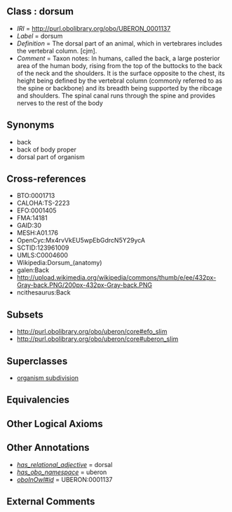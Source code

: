 
## Class : dorsum

 * *IRI* = http://purl.obolibrary.org/obo/UBERON_0001137
 * *Label* = dorsum
 * *Definition* = The dorsal part of an animal, which in vertebrares includes the vertebral column. [cjm].
 * *Comment* = Taxon notes: In humans, called the back, a large posterior area of the human body, rising from the top of the buttocks to the back of the neck and the shoulders. It is the surface opposite to the chest, its height being defined by the vertebral column (commonly referred to as the spine or backbone) and its breadth being supported by the ribcage and shoulders. The spinal canal runs through the spine and provides nerves to the rest of the body

## Synonyms

 * back
 * back of body proper
 * dorsal part of organism

## Cross-references

 * BTO:0001713
 * CALOHA:TS-2223
 * EFO:0001405
 * FMA:14181
 * GAID:30
 * MESH:A01.176
 * OpenCyc:Mx4rvVkEU5wpEbGdrcN5Y29ycA
 * SCTID:123961009
 * UMLS:C0004600
 * Wikipedia:Dorsum_(anatomy)
 * galen:Back
 * http://upload.wikimedia.org/wikipedia/commons/thumb/e/ee/432px-Gray-back.PNG/200px-432px-Gray-back.PNG
 * ncithesaurus:Back

## Subsets

 * http://purl.obolibrary.org/obo/uberon/core#efo_slim
 * http://purl.obolibrary.org/obo/uberon/core#uberon_slim

## Superclasses

 * [organism subdivision](../../UBERON/75/UBERON_0000475.md)

## Equivalencies


## Other Logical Axioms


## Other Annotations

 * *[has_relational_adjective](../../UBPROP/07/UBPROP_0000007.md)* = dorsal
 * *[has_obo_namespace](../../ce/oboInOwl#hasOBONamespace.md)* = uberon
 * *[oboInOwl#id](../../id/oboInOwl#id.md)* = UBERON:0001137

## External Comments

